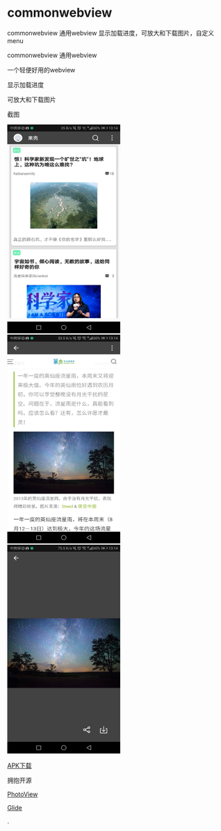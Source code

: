 # commonwebview
commonwebview 通用webview 显示加载进度，可放大和下载图片，自定义menu 
   
   
commonwebview 通用webview   
   
一个轻便好用的webview   
  
显示加载进度  
   
可放大和下载图片   
   
截图  

  
 
<img src="https://github.com/sanlisanli/commonwebview/blob/master/screenshots/Screenshot_20181002-131433.jpg" width="260" height="480"/>   
   
   
<img src="https://github.com/sanlisanli/commonwebview/blob/master/screenshots/Screenshot_20181002-131410.jpg" width="260" height="480"/>  
   
   
<img src="https://github.com/sanlisanli/commonwebview/blob/master/screenshots/Screenshot_20181002-131420.jpg" width="260" height="480"/>  
   
   
 <a href="https://github.com/sanlisanli/commonwebview/tree/master/apk">APK下载</a>
   
   
拥抱开源
  
<a href="https://github.com/chrisbanes/PhotoView">PhotoView</a>  
   
    
<a href="https://github.com/bumptech/glide">Glide</a>   
   
     
.


